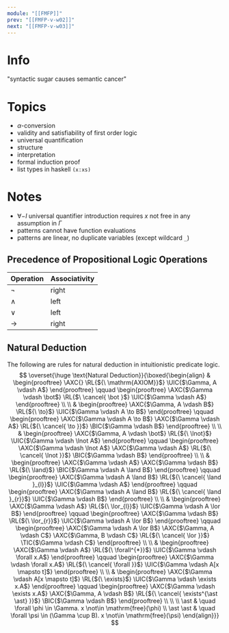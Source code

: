 ```yaml
---
module: "[[FMFP]]"
prev: "[[FMFP-v-w02]]"
next: "[[FMFP-v-w03]]"
---
```



# Info
"syntactic sugar causes semantic cancer"


# Topics
- $\alpha$-conversion
- validity and satisfiability of first order logic
- universal quantification
- structure
- interpretation
- formal induction proof
- list types in haskell `(x:xs)`


# Notes
- $\forall-I$ universal quantifier introduction requires $x$ not free in any assumption in $\Gamma$
- patterns cannot have function evaluations
- patterns are linear, no duplicate variables (except wildcard `_`)


## Precedence of Propositional Logic Operations

| Operation | Associativity |
| --------- | ------------- |
| $\lnot$   | right         |
| $\land$   | left          |
| $\lor$    | left          |
| $\to$     | right         |


## Natural Deduction
The following are rules for natural deduction in intuitionistic predicate logic.
$$
\overset{\huge \text{Natural Deduction}}{\boxed{\begin{align}
&
\begin{prooftree}
\AXC{}
\RL{${\ \mathrm{AXIOM}}$}
\UIC{$\Gamma, A \vdash A$}
\end{prooftree}
\qquad \begin{prooftree}
\AXC{$\Gamma \vdash \bot$}
\RL{$\ \cancel{ \bot }$}
\UIC{$\Gamma \vdash A$}
\end{prooftree}
\\ \\
&
\begin{prooftree}
\AXC{$\Gamma, A \vdash B$}
\RL{${\ \to}$}
\UIC{$\Gamma \vdash A \to B$}
\end{prooftree}
\qquad \begin{prooftree}
\AXC{$\Gamma \vdash A \to B$}
\AXC{$\Gamma \vdash A$}
\RL{${\ \cancel{ \to }}$}
\BIC{$\Gamma \vdash B$}
\end{prooftree}
\\ \\
&
\begin{prooftree}
\AXC{$\Gamma, A \vdash \bot$}
\RL{${\ \lnot}$}
\UIC{$\Gamma \vdash \lnot A$}
\end{prooftree}
\qquad \begin{prooftree}
\AXC{$\Gamma \vdash \lnot A$}
\AXC{$\Gamma \vdash A$}
\RL{${\ \cancel{ \lnot }}$}
\BIC{$\Gamma \vdash B$}
\end{prooftree}
\\ \\
&
\begin{prooftree}
\AXC{$\Gamma \vdash A$}
\AXC{$\Gamma \vdash B$}
\RL{${\ \land}$}
\BIC{$\Gamma \vdash A \land B$}
\end{prooftree}
\qquad \begin{prooftree}
\AXC{$\Gamma \vdash A \land B$}
\RL{${\ \cancel{ \land }_{l}}$}
\UIC{$\Gamma \vdash A$}
\end{prooftree}
\qquad \begin{prooftree}
\AXC{$\Gamma \vdash A \land B$}
\RL{${\ \cancel{ \land }_{r}}$}
\UIC{$\Gamma \vdash B$}
\end{prooftree}
\\ \\
&
\begin{prooftree}
\AXC{$\Gamma \vdash A$}
\RL{${\ \lor_{l}}$}
\UIC{$\Gamma \vdash A \lor B$}
\end{prooftree}
\qquad \begin{prooftree}
\AXC{$\Gamma \vdash B$}
\RL{${\ \lor_{r}}$}
\UIC{$\Gamma \vdash A \lor B$}
\end{prooftree}
\qquad \begin{prooftree}
\AXC{$\Gamma \vdash A \lor B$}
\AXC{$\Gamma, A \vdash C$}
\AXC{$\Gamma, B \vdash C$}
\RL{${\ \cancel{ \lor }}$}
\TIC{$\Gamma \vdash C$}
\end{prooftree}
\\ \\ 
&
\begin{prooftree}
\AXC{$\Gamma \vdash A$}
\RL{${\ \forall^{*}}$}
\UIC{$\Gamma \vdash \forall x.A$}
\end{prooftree}
\qquad \begin{prooftree}
\AXC{$\Gamma \vdash \forall x.A$}
\RL{${\ \cancel{ \forall }}$}
\UIC{$\Gamma \vdash A[x \mapsto t]$}
\end{prooftree}
\\ \\ 
&
\begin{prooftree}
\AXC{$\Gamma \vdash A[x \mapsto t]$}
\RL{${\ \exists}$}
\UIC{$\Gamma \vdash \exists x.A$}
\end{prooftree}
\qquad \begin{prooftree}
\AXC{$\Gamma \vdash \exists x.A$}
\AXC{$\Gamma, A \vdash B$}
\RL{${\ \cancel{ \exists^{\ast \ast} }}$}
\BIC{$\Gamma \vdash B$}
\end{prooftree}
\\ \\ \\
\ast & \quad \forall \phi \in \Gamma. x \not\in \mathrm{free}(\phi) \\
\ast \ast & \quad \forall \psi \in (\Gamma \cup B). x \not\in \mathrm{free}(\psi)
\end{align}}}
$$
